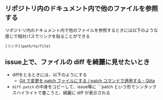 ## リポジトリ内のドキュメント内で他のファイルを参照する
リポジトリ内のドキュメント内で他のファイルを参照するときには以下のような感じで相対パスでリンクを貼ることができる

```
[リンク](path/to/file)
```

## issue上で、ファイルの diff を綺麗に見せたいとき

- diffをとるときには、以下のようにする
    - [Git で変更を patch ファイルにする / patch コマンドで適用する - Qiita](https://qiita.com/sea_mountain/items/7d9c812e68a26bd1a292)
- `diff.patch` の中身をコピーして、issue等に ```patch という形でシンタックスハイライトで書こうと、綺麗に diff が表示される
